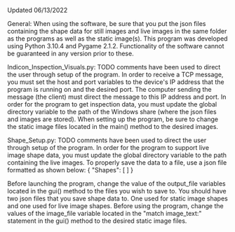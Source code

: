 Updated 06/13/2022

General:
When using the software, be sure that you put the json files containing the shape data for still images and live images in the same folder
as the programs as well as the static image(s).
This program was developed using Python 3.10.4 and Pygame 2.1.2.
Functionality of the software cannot be guaranteed in any version prior to these.

Indicon_Inspection_Visuals.py:
TODO comments have been used to direct the user through setup of the program.
In order to receive a TCP message, you must set the host and port variables to the device's IP address that the program is running on and the desired port.
The computer sending the message (the client) must direct the message to this IP address and port.
In order for the program to get inspection data, you must update the global directory variable to the path of the Windows share (where the json files and images are stored).
When setting up the program, be sure to change the static image files located in the main() method to the desired images.

Shape_Setup.py:
TODO comments have been used to direct the user through setup of the program.
In order for the program to support live image shape data, you must update the global directory variable to the path containing the live images.
To properly save the data to a file, use a json file formatted as shown below:
{
	"Shapes": [
	]
}

Before launching the program, change the value of the output_file variables located in the gui() method to the files you wish to save to.
You should have two json files that you save shape data to. One used for static image shapes and one used for live image shapes.
Before using the program, change the values of the image_file variable located in the "match image_text:" statement in the gui() method to the desired static image files.
